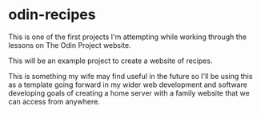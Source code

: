 # odin-recipes
This is one of the first projects I'm attempting while working through the lessons on The Odin Project website.

This will be an example project to create a website of recipes.  

This is something my wife may find useful in the future so I'll be using this as a template going forward in my wider web development and software developing goals of creating a home server with a family website that we can access from anywhere.